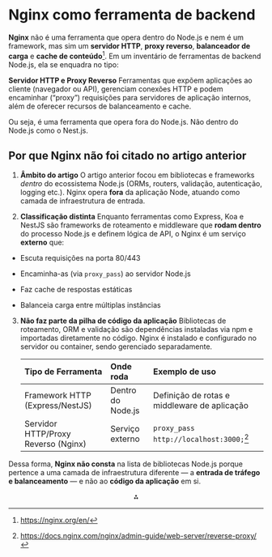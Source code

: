 # Nginx como ferramenta de backend

**Nginx** não é uma ferramenta que opera dentro do Node.js e nem é um framework, mas sim um **servidor HTTP**, **proxy reverso**, **balanceador de carga** e **cache de conteúdo**[^1]. Em um inventário de ferramentas de backend Node.js, ela se enquadra no tipo:

**Servidor HTTP e Proxy Reverso**
Ferramentas que expõem aplicações ao cliente (navegador ou API), gerenciam conexões HTTP e podem encaminhar (“proxy”) requisições para servidores de aplicação internos, além de oferecer recursos de balanceamento e cache.

Ou seja, é uma ferramenta que opera fora do Node.js. Não dentro do Node.js como o Nest.js.

## Por que Nginx não foi citado no artigo anterior

1. **Âmbito do artigo**
   O artigo anterior focou em bibliotecas e frameworks *dentro* do ecossistema Node.js (ORMs, routers, validação, autenticação, logging etc.). Nginx opera **fora** da aplicação Node, atuando como camada de infraestrutura de entrada.

2. **Classificação distinta**
   Enquanto ferramentas como Express, Koa e NestJS são frameworks de roteamento e middleware que **rodam dentro** do processo Node.js e definem lógica de API, o Nginx é um serviço **externo** que:
- Escuta requisições na porta 80/443

- Encaminha-as (via `proxy_pass`) ao servidor Node.js

- Faz cache de respostas estáticas

- Balanceia carga entre múltiplas instâncias
3. **Não faz parte da pilha de código da aplicação**
   Bibliotecas de roteamento, ORM e validação são dependências instaladas via npm e importadas diretamente no código. Nginx é instalado e configurado no servidor ou container, sendo gerenciado separadamente.
   
   | Tipo de Ferramenta                  | Onde roda         | Exemplo de uso                               |
   |:----------------------------------- |:----------------- |:-------------------------------------------- |
   | Framework HTTP (Express/NestJS)     | Dentro do Node.js | Definição de rotas e middleware de aplicação |
   | Servidor HTTP/Proxy Reverso (Nginx) | Serviço externo   | `proxy_pass http://localhost:3000;`[^2]      |

Dessa forma, **Nginx não consta** na lista de bibliotecas Node.js porque pertence a uma camada de infraestrutura diferente — a **entrada de tráfego e balanceamento** — e não ao **código da aplicação** em si.

<div style="text-align: center">⁂</div>

[^1]: https://nginx.org/en/

[^2]: https://docs.nginx.com/nginx/admin-guide/web-server/reverse-proxy/

[^3]: https://itnext.io/how-to-serve-your-backends-with-nginx-a-comprehensive-guide-c8a74955c6ed

[^4]: https://www.theserverside.com/blog/Coffee-Talk-Java-News-Stories-and-Opinions/How-to-setup-Nginx-reverse-proxy-servers-by-example

[^5]: https://docs.nginx.com/nginx/admin-guide/load-balancer/http-load-balancer/

[^6]: http://nginx.org/en/docs/beginners_guide.html

[^7]: https://www.digitalocean.com/community/tutorials/how-to-configure-nginx-as-a-reverse-proxy-on-ubuntu-22-04

[^8]: https://www.digitalocean.com/community/tutorials/nginx-reverse-proxy-node-angular

[^9]: https://www.digitalocean.com/community/tutorials/how-to-target-your-users-with-nginx-analytics-and-a-b-testing

[^10]: https://www.scaleway.com/en/docs/tutorials/nginx-reverse-proxy/

[^11]: https://itnext.io/how-to-serve-your-backends-with-nginx-a-comprehensive-guide-c8a74955c6ed?gi=b9f5d00f76cb

[^12]: https://dev.to/shubhamkcloud/understanding-reverse-proxy-with-nginx-step-by-step-guide-18a0

[^13]: https://serverfault.com/questions/422152/nginx-how-to-get-status-of-webservers-on-the-backend/422160

[^14]: https://www.packtpub.com/en-us/learning/how-to-tutorials/using-nginx-reverse-proxy

[^15]: https://blog.kronis.dev/blog/how-to-use-nginx-to-proxy-your-front-end-and-back-end

[^16]: https://www.youtube.com/watch?v=lZVAI3PqgHc

[^17]: https://www.solo.io/topics/nginx

[^18]: https://www.digitalocean.com/community/tutorials/how-to-configure-nginx-as-a-web-server-and-reverse-proxy-for-apache-on-one-ubuntu-18-04-server

[^19]: https://docs.nginx.com/nginx-gateway-fabric/how-to/traffic-security/securing-backend-traffic/

[^20]: https://www.youtube.com/watch?v=7FpSPSlJj-0

